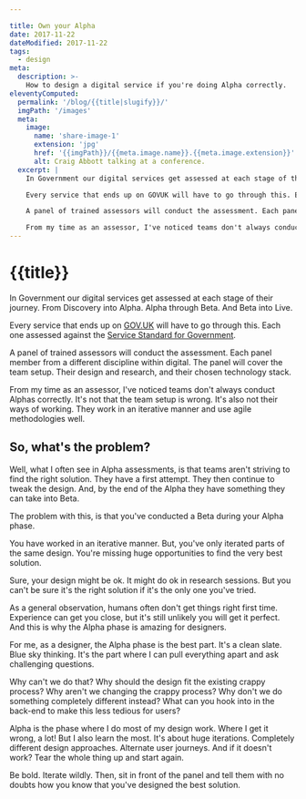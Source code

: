 ```yaml
---

title: Own your Alpha
date: 2017-11-22
dateModified: 2017-11-22
tags:
  - design
meta:
  description: >-
    How to design a digital service if you're doing Alpha correctly.
eleventyComputed:
  permalink: '/blog/{{title|slugify}}/'
  imgPath: '/images'
  meta:
    image:
      name: 'share-image-1'
      extension: 'jpg'
      href: '{{imgPath}}/{{meta.image.name}}.{{meta.image.extension}}'
      alt: Craig Abbott talking at a conference.
  excerpt: | 
    In Government our digital services get assessed at each stage of their journey. From Discovery into Alpha. Alpha through Beta. And Beta into Live. 

    Every service that ends up on GOVUK will have to go through this. Each one assessed against the [service standard for Government](https://www.gov.uk/service-manual/service-standard).

    A panel of trained assessors will conduct the assessment. Each panel member from a different discipline within digital. The panel will cover the team setup. Their design and research, and their chosen technology stack.

    From my time as an assessor, I've noticed teams don't always conduct Alphas correctly.
---
```


# {{title}}

In Government our digital services get assessed at each stage of their journey. From Discovery into Alpha. Alpha through Beta. And Beta into Live.

Every service that ends up on [GOV.UK](https://gov.uk) will have to go through this. Each one assessed against the [Service Standard for Government](https://www.gov.uk/service-manual/service-standard).

A panel of trained assessors will conduct the assessment. Each panel member from a different discipline within digital. The panel will cover the team setup. Their design and research, and their chosen technology stack.

From my time as an assessor, I've noticed teams don't always conduct Alphas correctly. It's not that the team setup is wrong. It's also not their ways of working. They work in an iterative manner and use agile methodologies well.

## So, what's the problem?

Well, what I often see in Alpha assessments, is that teams aren't striving to find the right solution. They have a first attempt. They then continue to tweak the design. And, by the end of the Alpha they have something they can take into Beta.

The problem with this, is that you've conducted a Beta during your Alpha phase. 

You have worked in an iterative manner. But, you've only iterated parts of the same design. You're missing huge opportunities to find the very best solution. 

Sure, your design might be ok. It might do ok in research sessions. But you can't be sure it's the right solution if it's the only one you've tried.

As a general observation, humans often don't get things right first time. Experience can get you close, but it's still unlikely you will get it perfect. And this is why the Alpha phase is amazing for designers. 

For me, as a designer, the Alpha phase is the best part. It's a clean slate. Blue sky thinking. It's the part where I can pull everything apart and ask challenging questions.

Why can't we do that? Why should the design fit the existing crappy process? Why aren't we changing the crappy process? Why don't we do something completely different instead? What can you hook into in the back-end to make this less tedious for users?

Alpha is the phase where I do most of my design work. Where I get it wrong, a lot! But I also learn the most. It's about huge iterations. Completely different design approaches. Alternate user journeys. And if it doesn't work? Tear the whole thing up and start again.

Be bold. Iterate wildly. Then, sit in front of the panel and tell them with no doubts how you know that you've designed the best solution.
